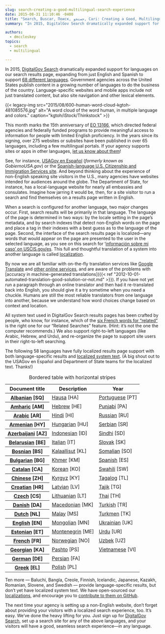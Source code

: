 ```yaml
---
slug: search-creating-a-good-multilingual-search-experience
date: 2015-08-31 11:10:46 -0400
title: "Search, Buscar, Поиск, جستجو, Cari: Creating a Good, Multilingual Search Experience"
summary: "In 2015, DigitalGov Search dramatically expanded support for languages on our search results page, expanding from just English and Spanish to support 68 different languages."

authors:
  - dmccleskey
topics:
  - search
  - multilingual

---
```


In 2015, [DigitalGov Search](http://search.digitalgov.gov/) dramatically expanded support for languages on our search results page, expanding from just English and Spanish to support [68 different languages](http://search.digitalgov.gov/manual/supported-languages.html). Government agencies across the United States publish content in a growing number of languages to do the business of the country. Language-specific websites and mobile apps include not just translated content, but also site navigation and other lexical elements.

{{< legacy-img src="2015/08/600-human-word-cloud-kgtoh-481085576.jpg" alt="A word cloud of the word human, in multiple language and colors." caption="kgtoh/iStock/Thinkstock" >}}

This month marks the 15th anniversary of [EO 13166](http://www.lep.gov/13166/eo13166.html), which directed federal agencies and federally funded programs to provide meaningful access to information for people with limited English proficiency. In the years since its signing, over 275 websites or subsites have been published in over 65 languages, including a few multilingual portals. If your agency supports sites or apps in other languages, [let us know about them](https://www.surveymonkey.com/r/BCZRZ6C)!

See, for instance, [USAGov en Espa&#241;ol](https://www.usa.gov/espanol/) (_formerly known as GobiernoUSA.gov_) or the [Spanish-language U.S. Citizenship and Immigration Services site](http://www.uscis.gov/espanol). And beyond thinking about the experience of non-English speaking site visitors in the U.S., many agencies have websites intended for audiences around the globe. The Department of State, for instance, has a local-language website for nearly all embassies and consulates. Imagine how jarring it would be, then, for a site visitor to run a search and find themselves on a results page written in English.

When a search is configured for another language, two major changes occur. First, search results will be primarily in that language. The language of the page is determined in two ways: by the locale setting in the page’s metadata, and by search indexes that detect non-English words on the page and place a tag in their indexes with a best guess as to the language of the page. Second, the interface of the search results page is localized—any words that would appear on the page are presented to the user in the selected language, as you see on this search for &#8216;[información sobre mi caso&#8217; on USCIS.gov/es](http://search.uscis.gov/search?affiliate=uscis_gov_es&query=informacion+sobre+mi+caso). This full and thoughtful translation of a system into another language is called [localization](https://en.wikipedia.org/wiki/Internationalization_and_localization).

By now we are all familiar with on-the-fly translation services like [Google Translate](https://translate.google.com/) and [other online services](https://duckduckgo.com/?q=online+translator), and are aware of the problems with [accuracy in machine-generated translations]({{< ref "2012-10-01-automated-translation-good-solution-or-not.md" >}}). If you have not yet run a paragraph through an online translator and then had it re-translated back into English, you should give it a try sometime when you need a chuckle. Humans are still the most reliable translators from one language into another, because we understand how word choices change based on context and location.

All system text used in DigitalGov Search results pages has been crafted by people, who know, for instance, which of the [six French words for &#8220;related&#8221;](https://translate.google.com/#auto/fr/related) is the right one for our “Related Searches” feature. (Hint: it’s not the one the computer recommends.) We also support right-to-left languages (like Arabic, Hebrew, and Urdu), and re-organize the page to support site users in their right-to-left searching.

The following 58 languages have fully localized results page support with both language-specific results and [localized system text](https://github.com/GSA/punchcard/tree/master/localizations). (A big shout out to the USAGov en Espa&#241;ol and Department of State teams for the localized text. Thanks!)


<table class="usa-table usa-table--striped">
<caption>Bordered table with horizontal stripes</caption>

<thead>
<tr>
<th scope="col">Document title</th>
<th scope="col">Description</th>
<th scope="col">Year</th>
</tr>
</thead>

<tbody>

<tr>
<th scope="row"><a href="https://github.com/GSA/search-gov/blob/main/config/locales/sq.yml">Albanian</a> [SQ]</th>
<td><a href="https://github.com/GSA/search-gov/blob/main/config/locales/ha.yml">Hausa</a> [HA]</td>
<td><a href="https://github.com/GSA/search-gov/blob/main/config/locales/pt.yml">Portuguese</a> [PT]</td>
</tr>

<tr>
<th scope="row"><a href="https://github.com/GSA/search-gov/blob/main/config/locales/am.yml">Amharic</a> [AM]</th>
<td><a href="https://github.com/GSA/search-gov/blob/main/config/locales/he.yml">Hebrew</a> [HE]</td>
<td><a href="https://github.com/GSA/search-gov/blob/main/config/locales/pa.yml">Punjabi</a> [PA]</td>
</tr>

<tr>
<th scope="row"><a href="https://github.com/GSA/search-gov/blob/main/config/locales/ar.yml">Arabic</a> [AR]</th>
<td><a href="https://github.com/GSA/search-gov/blob/main/config/locales/hi.yml">Hindi</a> [HI]</td>
<td><a href="https://github.com/GSA/search-gov/blob/main/config/locales/ru.yml">Russian</a> [RU]</td>
</tr>

<tr>
<th scope="row"><a href="https://github.com/GSA/search-gov/blob/main/config/locales/hy.yml">Armenian</a> [HY]</th>
<td><a href="https://github.com/GSA/search-gov/blob/main/config/locales/hu.yml">Hungarian</a> [HU]</td>
<td><a href="https://github.com/GSA/search-gov/blob/main/config/locales/sr.yml">Serbian</a> [SR]</td>
</tr>

<tr>
<th scope="row"><a href="https://github.com/GSA/search-gov/blob/main/config/locales/az.yml">Azerbaijani</a> [AZ]</th>
<td><a href="https://github.com/GSA/search-gov/blob/main/config/locales/id.yml">Indonesian</a> [ID]</td>
<td><a href="https://github.com/GSA/search-gov/blob/main/config/locales/sd.yml">Sindhi</a>‎ [SD]</td>
</tr>

<tr>
<th scope="row"><a href="https://github.com/GSA/search-gov/blob/main/config/locales/be.yml">Belarusian</a> [BE]</th>
<td><a href="https://github.com/GSA/search-gov/blob/main/config/locales/it.yml">Italian</a> [IT]</td>
<td><a href="https://github.com/GSA/search-gov/blob/main/config/locales/sk.yml">Slovak</a> [SK]</td>
</tr>

<tr>
<th scope="row"><a href="https://github.com/GSA/search-gov/blob/main/config/locales/bs.yml">Bosnian</a> [BS]</th>
<td><a href="https://github.com/GSA/search-gov/blob/main/config/locales/kl.yml">Kalaallisut</a> [KL]</td>
<td><a href="https://github.com/GSA/search-gov/blob/main/config/locales/so.yml">Somalian</a> [SO]</td>
</tr>

<tr>
<th scope="row"><a href="https://github.com/GSA/search-gov/blob/main/config/locales/bg.yml">Bulgarian</a> [BG]</th>
<td><a href="https://github.com/GSA/search-gov/blob/main/config/locales/km.yml">Khmer</a> [KM]</td>
<td><a href="https://github.com/GSA/search-gov/blob/main/config/locales/es.yml">Spanish</a> [ES]</td>
</tr>

<tr>
<th scope="row"><a href="https://github.com/GSA/search-gov/blob/main/config/locales/ca.yml">Catalan</a> [CA]</th>
<td><a href="https://github.com/GSA/search-gov/blob/main/config/locales/ko.yml">Korean</a> [KO]</td>
<td><a href="https://github.com/GSA/search-gov/blob/main/config/locales/sw.yml">Swahili</a> [SW]</td>
</tr>

<tr>
<th scope="row"><a href="https://github.com/GSA/search-gov/blob/main/config/locales/zh.yml">Chinese</a> [ZH]</th>
<td><a href="https://github.com/GSA/search-gov/blob/main/config/locales/ky.yml">Kyrgyz</a> [KY]</td>
<td><a href="https://github.com/GSA/search-gov/blob/main/config/locales/tl.yml">Tagalog</a> [TL]</td>
</tr>

<tr>
<th scope="row"><a href="https://github.com/GSA/search-gov/blob/main/config/locales/hr.yml">Croatian</a> [HR]</th>
<td><a href="https://github.com/GSA/search-gov/blob/main/config/locales/lv.yml">Latvian</a> [LV]</td>
<td><a href="https://github.com/GSA/search-gov/blob/main/config/locales/tg.yml">Tajik</a> [TG]</td>
</tr>

<tr>
<th scope="row"><a href="https://github.com/GSA/search-gov/blob/main/config/locales/cs.yml">Czech</a> [CS]</th>
<td><a href="https://github.com/GSA/search-gov/blob/main/config/locales/lt.yml">Lithuanian</a> [LT]</td>
<td><a href="https://github.com/GSA/search-gov/blob/main/config/locales/th.yml">Thai</a> [TH]</td>
</tr>

<tr>
<th scope="row"><a href="https://github.com/GSA/search-gov/blob/main/config/locales/da.yml">Danish</a> [DA]</th>
<td><a href="https://github.com/GSA/search-gov/blob/main/config/locales/mk.yml">Macedonian</a> [MK]</td>
<td><a href="https://github.com/GSA/search-gov/blob/main/config/locales/tr.yml">Turkish</a> [TR]</td>
</tr>

<tr>
<th scope="row"><a href="https://github.com/GSA/search-gov/blob/main/config/locales/nl.yml">Dutch</a> [NL]</th>
<td><a href="https://github.com/GSA/search-gov/blob/main/config/locales/ms.yml">Malay</a> [MS]</td>
<td><a href="https://github.com/GSA/search-gov/blob/main/config/locales/tk.yml">Turkmen</a> [TK]</td>
</tr>

<tr>
<th scope="row"><a href="https://github.com/GSA/search-gov/blob/main/config/locales/en.yml">English</a> [EN]</th>
<td><a href="https://github.com/GSA/search-gov/blob/main/config/locales/mn.yml">Mongolian</a> [MN]</td>
<td><a href="https://github.com/GSA/search-gov/blob/main/config/locales/uk.yml">Ukrainian</a> [UK]</td>
</tr>

<tr>
<th scope="row"><a href="https://github.com/GSA/search-gov/blob/main/config/locales/et.yml">Estonian</a> [ET]</th>
<td><a href="https://github.com/GSA/search-gov/blob/main/config/locales/me.yml">Montenegrin</a> [ME]</td>
<td><a href="https://github.com/GSA/search-gov/blob/main/config/locales/ur.yml">Urdu</a> [UR]</td>
</tr>

<tr>
<th scope="row"><a href="https://github.com/GSA/search-gov/blob/main/config/locales/fr.yml">French</a> [FR]</th>
<td><a href="https://github.com/GSA/search-gov/blob/main/config/locales/no.yml">Norwegian</a> [NO]</td>
<td><a href="https://github.com/GSA/search-gov/blob/main/config/locales/uz.yml">Uzbek</a> [UZ]</td>
</tr>

<tr>
<th scope="row"><a href="https://github.com/GSA/search-gov/blob/main/config/locales/ka.yml">Georgian</a> [KA]</th>
<td><a href="https://github.com/GSA/search-gov/blob/main/config/locales/ps.yml">Pashto</a> [PS]</td>
<td><a href="https://github.com/GSA/search-gov/blob/main/config/locales/vi.yml">Vietnamese</a> [VI]</td>
</tr>

<tr>
<th scope="row"><a href="https://github.com/GSA/search-gov/blob/main/config/locales/de.yml">German</a> [DE]</th>
<td><a href="https://github.com/GSA/search-gov/blob/main/config/locales/fa.yml">Persian</a> [FA]</td>
<td>&nbsp;</td>
</tr>

<tr>
<th scope="row"><a href="https://github.com/GSA/search-gov/blob/main/config/locales/el.yml">Greek</a> [EL]</th>
<td><a href="https://github.com/GSA/search-gov/blob/main/config/locales/pl.yml">Polish</a> [PL]</td>
<td>&nbsp;</td>
</tr>

</tbody>
</table>

Ten more — Baluchi, Bangla, Creole, Finnish, Icelandic, Japanese, Kazakh, Romanian, Slovene, and Swedish — provide language-specific results, but don’t yet have localized system text. We have open-sourced our [localizations](https://github.com/GSA/punchcard/tree/master?tab=readme-ov-file#localizations-l10n), and encourage you to [contribute to them on GitHub](https://github.com/GSA/search-gov/blob/main/CONTRIBUTING.md).

The next time your agency is setting up a non-English website, don’t forget about providing your visitors with a localized search experience, too. It’s easy. We’ve done the heavy lifting for you. Just sign up for [DigitalGov Search](https://www.search.gov), set up a search site for any of the above languages, and your visitors will have a good, seamless search experience—in any language.
